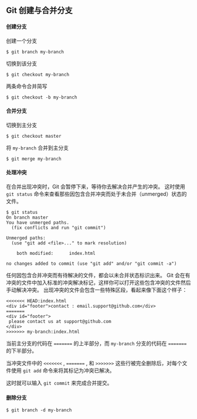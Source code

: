 ## Git 创建与合并分支

#### 创建分支

创建一个分支

```shell
$ git branch my-branch
```

切换到该分支

```shell
$ git checkout my-branch
```

两条命令合并简写

```shell
$ git checkout -b my-branch
```

#### 合并分支

切换到主分支

```shell
$ git checkout master
```

将 `my-branch` 合并到主分支

```shell
$ git merge my-branch
```

#### 处理冲突

在合并出现冲突时，Git 会暂停下来，等待你去解决合并产生的冲突。 这时使用 `git status` 命令来查看那些因包含合并冲突而处于未合并（unmerged）状态的文件。

```shell
$ git status
On branch master
You have unmerged paths.
  (fix conflicts and run "git commit")

Unmerged paths:
  (use "git add <file>..." to mark resolution)

    both modified:      index.html

no changes added to commit (use "git add" and/or "git commit -a")
```

任何因包含合并冲突而有待解决的文件，都会以未合并状态标识出来。 Git 会在有冲突的文件中加入标准的冲突解决标记，这样你可以打开这些包含冲突的文件然后手动解决冲突。 出现冲突的文件会包含一些特殊区段，看起来像下面这个样子：

```shell
<<<<<<< HEAD:index.html
<div id="footer">contact : email.support@github.com</div>
=======
<div id="footer">
 please contact us at support@github.com
</div>
>>>>>>> my-branch:index.html
```

当前主分支的代码在 `=======` 的上半部分，而 `my-branch` 分支的代码在 `=======` 的下半部分。

当冲突文件中的 `<<<<<<<` , `=======` , 和 `>>>>>>>` 这些行被完全删除后，对每个文件使用 `git add` 命令来将其标记为冲突已解决。

这时就可以输入 `git commit` 来完成合并提交。

#### 删除分支

```shell
$ git branch -d my-branch
```


